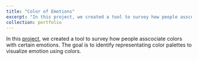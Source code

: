 ```yaml
---
title: "Color of Emotions"
excerpt: "In this project, we created a tool to survey how people asscociate colors with certain emotions. The goal is to identify  representating color palettes to visualize emotion using colors<br/><img src='/images/coe.png'>"
collection: portfolio
---
```


In this [project](https://colorofemotions.cs.umass.edu), we created a tool to survey how people asscociate colors with certain emotions. The goal is to identify  representating color palettes to visualize emotion using colors.
